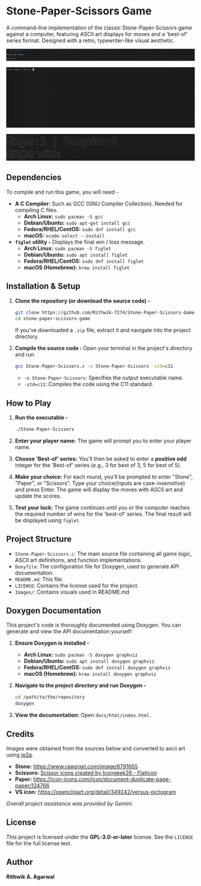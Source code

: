 # Stone-Paper-Scissors Game

A command-line implementation of the classic Stone-Paper-Scissors game against a computer, featuring ASCII art displays for moves and a 'best-of' series format. Designed with a retro, typewriter-like visual aesthetic. 

![Initial prompts](images/image-1.png)       

![Main gameplay loop](images/gif.gif)  

![Win message](images/image-2.png)

## Dependencies

To compile and run this game, you will need -

* **A C Compiler:** Such as GCC (GNU Compiler Collection). Needed for compiling C files.
    * **Arch Linux:** `sudo pacman -S gcc`
    * **Debian/Ubuntu:** `sudo apt-get install gcc`
    * **Fedora/RHEL/CentOS:** `sudo dnf install gcc`
    * **macOS:** `xcode-select --install`
* **`figlet` utility -** Displays the final win / loss message.
    * **Arch Linux:** `sudo pacman -S figlet`
    * **Debian/Ubuntu:** `sudo apt install figlet`
    * **Fedora/RHEL/CentOS:** `sudo dnf install figlet`
    * **macOS (Homebrew):** `brew install figlet`

## Installation & Setup

1.  **Clone the repository (or download the source code) -**
    ```bash
    git clone https://github.com/Rithwik-7274/Stone-Paper-Scissors-Game
    cd stone-paper-scissors-game
    ```
    If you've downloaded a `.zip` file, extract it and navigate into the project directory.

2.  **Compile the source code :**
    Open your terminal in the project's directory and run 
    ```bash
    gcc Stone-Paper-Scissors.c -o Stone-Paper-Scissors -std=c11
    ```
    * `-o Stone-Paper-Scissors`: Specifies the output executable name.
    * `-std=c11`: Compiles the code using the C11 standard.

## How to Play

1.  **Run the executable -**
    ```bash
    ./Stone-Paper-Scissors
    ```

2.  **Enter your player name:**
    The game will prompt you to enter your player name.

3.  **Choose 'Best-of' series:**
    You'll then be asked to enter a **positive odd** integer for the 'Best-of' series (e.g., 3 for best of 3, 5 for best of 5).

4.  **Make your choice:**
    For each round, you'll be prompted to enter "Stone", "Paper", or "Scissors". Type your choice(Inputs are case-insensitive) and press Enter. The game will display the moves with ASCII art and update the scores.

5.  **Test your luck:**
    The game continues until you or the computer reaches the required number of wins for the 'best-of' series. The final result will be displayed using `figlet`.

## Project Structure 

* `Stone-Paper-Scissors.c`: The main source file containing all game logic, ASCII art definitions, and function implementations.
* `Doxyfile`: The configuration file for Doxygen, used to generate API documentation.
* `README.md`: This file.
* `LICENSE`: Contains the license used for the project.
* `Images/`: Contains visuals used in README.md

## Doxygen Documentation

This project's code is thoroughly documented using Doxygen. You can generate and view the API documentation yourself:

1.  **Ensure Doxygen is installed -**
    * **Arch Linux:** `sudo pacman -S doxygen graphviz`
    * **Debian/Ubuntu:** `sudo apt install doxygen graphviz`
    * **Fedora/RHEL/CentOS:** `sudo dnf install doxygen graphviz`
    * **macOS (Homebrew):** `brew install doxygen graphviz` 

2.  **Navigate to the project directory and run Doxygen -**
    ```bash
    cd /path/to/the/repository
    doxygen
    ```
5.  **View the documentation:**
    Open `docs/html/index.html`.

## Credits

Images were obtained from the sources below and converted to ascii art using [jp2a](https://github.com/cslarsen/jp2a).

* **Stone:** https://www.rawpixel.com/image/6791655
* **Scissors:** <a href="https://www.flaticon.com/free-icons/scissor" title="scissor icons">Scissor icons created by Icongeek26 - Flaticon</a>
* **Paper:** https://icon-icons.com/icon/document-duplicate-page-paper/124766
* **VS icon:** https://openclipart.org/detail/349242/versus-pictogram

*Overall project assistance was provided by Gemini.*

## License

This project is licensed under the **GPL-3.0-or-later** license. See the `LICENSE` file for the full license text.

## Author

**Rithwik A. Agarwal**

